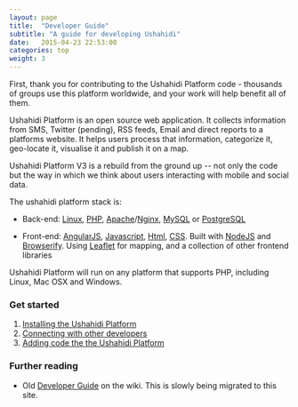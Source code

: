 ```yaml
---
layout: page
title:  "Developer Guide"
subtitle: "A guide for developing Ushahidi"
date:   2015-04-23 22:53:00
categories: top
weight: 3
---
```


First, thank you for contributing to the Ushahidi Platform code - thousands of
groups use this platform worldwide, and your work will help benefit all of
them.

Ushahidi Platform is an open source web application. It collects information
from SMS, Twitter (pending), RSS feeds, Email and direct reports to a
platforms website. It helps users process that information, categorize it,
geo-locate it, visualise it and publish it on a map.

Ushahidi Platform V3 is a rebuild from the ground up -- not only the code but
the way in which we think about users interacting with mobile and social data.

The ushahidi platform stack is:

  * Back-end: [Linux](http://en.wikipedia.org/wiki/Linux), [PHP](https://php.net), [Apache](http://httpd.apache.org/)/[Nginx](http://wiki.nginx.org/Main), [MySQL](http://www.mysql.com) or [PostgreSQL](http://www.postgresql.org)

  * Front-end: [AngularJS](https://angularjs.org), [Javascript](http://en.wikipedia.org/wiki/JavaScript), [Html](http://en.wikipedia.org/wiki/HTML), [CSS](http://en.wikipedia.org/wiki/Cascading_Style_Sheets). Built with [NodeJS](http://nodejs.org) and [Browserify](http://browserify.org/). Using [Leaflet](http://leafletjs.com) for mapping, and a collection of other frontend libraries

Ushahidi Platform will run on any platform that supports PHP, including Linux,
Mac OSX and Windows.

### Get started

  1. [Installing the Ushahidi Platform](/getting-started/)
  2. [Connecting with other developers](/get-involved.html)
  3. [Adding code the the Ushahidi Platform](/developer-guide/adding-code.html)

### Further reading

- Old [Developer Guide](https://wiki.ushahidi.com/display/WIKI/Ushahidi+v3.x+-+Developer+Guide) on the wiki. This is slowly being migrated to this site.